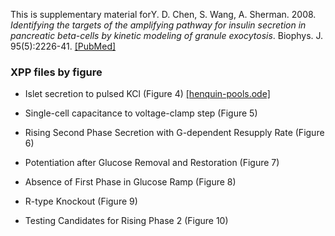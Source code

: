 This is supplementary material forY. D. Chen, S. Wang, A. Sherman. 2008. *Identifying the targets of the amplifying pathway for insulin secretion in pancreatic beta-cells by kinetic modeling of granule exocytosis*. Biophys. J. 95(5):2226-41. [[PubMed]](https://pubmed.ncbi.nlm.nih.gov/18515381/)

### XPP files by figure

* Islet secretion to pulsed KCl (Figure 4) [[henquin-pools.ode]](henquin-pools.ode)

* Single-cell capacitance to voltage-clamp step (Figure 5)

* Rising Second Phase Secretion with G-dependent Resupply Rate (Figure 6)

* Potentiation after Glucose Removal and Restoration (Figure 7)

* Absence of First Phase in Glucose Ramp (Figure 8)

* R-type Knockout (Figure 9)

* Testing Candidates for Rising Phase 2 (Figure 10)
